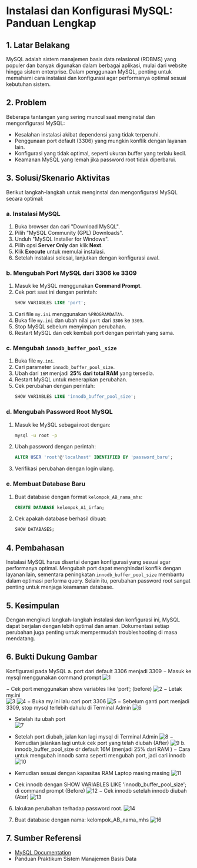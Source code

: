 # Instalasi dan Konfigurasi MySQL: Panduan Lengkap

## 1. Latar Belakang
MySQL adalah sistem manajemen basis data relasional (RDBMS) yang populer dan banyak digunakan dalam berbagai aplikasi, mulai dari website hingga sistem enterprise. Dalam penggunaan MySQL, penting untuk memahami cara instalasi dan konfigurasi agar performanya optimal sesuai kebutuhan sistem.

## 2. Problem
Beberapa tantangan yang sering muncul saat menginstal dan mengonfigurasi MySQL:
- Kesalahan instalasi akibat dependensi yang tidak terpenuhi.
- Penggunaan port default (3306) yang mungkin konflik dengan layanan lain.
- Konfigurasi yang tidak optimal, seperti ukuran buffer yang terlalu kecil.
- Keamanan MySQL yang lemah jika password root tidak diperbarui.

## 3. Solusi/Skenario Aktivitas
Berikut langkah-langkah untuk menginstal dan mengonfigurasi MySQL secara optimal:

### a. Instalasi MySQL
1. Buka browser dan cari "Download MySQL".
2. Pilih "MySQL Community (GPL) Downloads".
3. Unduh "MySQL Installer for Windows".
4. Pilih opsi **Server Only** dan klik **Next**.
5. Klik **Execute** untuk memulai instalasi.
6. Setelah instalasi selesai, lanjutkan dengan konfigurasi awal.

### b. Mengubah Port MySQL dari 3306 ke 3309
1. Masuk ke MySQL menggunakan **Command Prompt**.
2. Cek port saat ini dengan perintah:
   ```sql
   SHOW VARIABLES LIKE 'port';
   ```
3. Cari file `my.ini` menggunakan `%PROGRAMDATA%`.
4. Buka file `my.ini` dan ubah nilai `port` dari `3306` ke `3309`.
5. Stop MySQL sebelum menyimpan perubahan.
6. Restart MySQL dan cek kembali port dengan perintah yang sama.

### c. Mengubah `innodb_buffer_pool_size`
1. Buka file `my.ini`.
2. Cari parameter `innodb_buffer_pool_size`.
3. Ubah dari `16M` menjadi **25% dari total RAM** yang tersedia.
4. Restart MySQL untuk menerapkan perubahan.
5. Cek perubahan dengan perintah:
   ```sql
   SHOW VARIABLES LIKE 'innodb_buffer_pool_size';
   ```

### d. Mengubah Password Root MySQL
1. Masuk ke MySQL sebagai root dengan:
   ```sh
   mysql -u root -p
   ```
2. Ubah password dengan perintah:
   ```sql
   ALTER USER 'root'@'localhost' IDENTIFIED BY 'password_baru';
   ```
3. Verifikasi perubahan dengan login ulang.

### e. Membuat Database Baru
1. Buat database dengan format `kelompok_AB_nama_mhs`:
   ```sql
   CREATE DATABASE kelompok_A1_irfan;
   ```
2. Cek apakah database berhasil dibuat:
   ```sql
   SHOW DATABASES;
   ```

## 4. Pembahasan
Instalasi MySQL harus disertai dengan konfigurasi yang sesuai agar performanya optimal. Mengubah port dapat menghindari konflik dengan layanan lain, sementara peningkatan `innodb_buffer_pool_size` membantu dalam optimasi performa query. Selain itu, perubahan password root sangat penting untuk menjaga keamanan database.

## 5. Kesimpulan
Dengan mengikuti langkah-langkah instalasi dan konfigurasi ini, MySQL dapat berjalan dengan lebih optimal dan aman. Dokumentasi setiap perubahan juga penting untuk mempermudah troubleshooting di masa mendatang.

## 6. Bukti Dukung Gambar
Konfigurasi pada MySQL
a.   port dari default 3306 menjadi 3309
−    Masuk ke mysql menggunakan command prompt
 ![1](https://github.com/user-attachments/assets/20fbd5c4-c540-46a9-8e60-5dee0951794f)
 
−    Cek port menggunakan show variables like ‘port’; (before)
  ![2](https://github.com/user-attachments/assets/10922aba-44ce-4ab0-b92d-89b46606a087)
−    Letak my.ini <br>
 ![3](https://github.com/user-attachments/assets/0b789dc6-2d36-4daf-a87a-fd902257d9e5)
 ![4](https://github.com/user-attachments/assets/cc725e18-cf02-431a-af92-3e137771b343)
−    Buka my.ini lalu cari port 3306
![5](https://github.com/user-attachments/assets/92f3843c-f991-4e66-afec-729c44660893)
−    Sebelum ganti port menjadi 3309, stop mysql terlebih dahulu di Terminal
Admin
![6](https://github.com/user-attachments/assets/9bd5a205-0040-4436-82d6-e904b70b40a8)
- Setelah itu ubah port <br>
![7](https://github.com/user-attachments/assets/9a4ff273-7774-4838-9e57-3b53f20a1cae)
-    Setelah port diubah, jalan kan lagi mysql di Terminal Admin
![8](https://github.com/user-attachments/assets/48893f4b-9ae9-4784-b81e-bdeba06f0060)
−    Kemudian jalankan lagi untuk cek port yang telah diubah (After)
![9](https://github.com/user-attachments/assets/91f199f8-6ffa-492c-be65-782ba3173c20)
b.   innodb_buffer_pool_size dr default 16M (menjadi 25% dari RAM )
−    Cara untuk mengubah innodb sama seperti mengubah port, jadi cari innodb
 ![10](https://github.com/user-attachments/assets/fa944ad9-f4c0-4fae-95a3-502b8997bbe3)

-  Kemudian sesuai dengan kapasitas RAM Laptop masing masing
   ![11](https://github.com/user-attachments/assets/b2615da0-1d2f-42c6-bfaf-bc1eaf4064f4)

-	Cek innodb dengan SHOW VARIABLES LIKE 'innodb_buffer_pool_size'; di command prompt (Before)
![12](https://github.com/user-attachments/assets/e7ec9c2b-0526-4b91-bbf0-146eb5e86605)
−    Cek innodb setelah innodb diubah (Ater)
![13](https://github.com/user-attachments/assets/d6cee0c2-9e75-411c-86ae-d99c8c14420d)

6.   lakukan perubahan terhadap password root.
![14](https://github.com/user-attachments/assets/6256e2dc-5a58-44d4-bc9c-95054d333fec)

7.   Buat database dengan nama: kelompok_AB_nama_mhs
![16](https://github.com/user-attachments/assets/2a302a12-7ee9-4f9a-bd82-406581c599da)

## 7. Sumber Referensi
- [MySQL Documentation](https://dev.mysql.com/doc/)
- Panduan Praktikum Sistem Manajemen Basis Data

